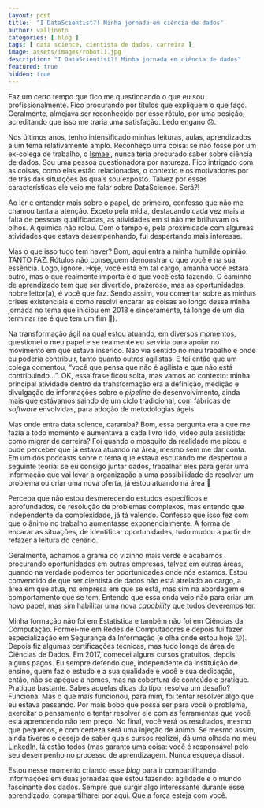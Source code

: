 ```yaml
---
layout: post
title:  "I DataScientist?! Minha jornada em ciência de dados"
author: vallinoto
categories: [ blog ]
tags: [ data science, cientista de dados, carreira ]
image: assets/images/robot11.jpg
description: "I DataScientist?! Minha jornada em ciência de dados"
featured: true
hidden: true
---
```



Faz um certo tempo que fico me questionando o que eu sou profissionalmente. Fico procurando por títulos que expliquem o que faço. Geralmente, almejava ser reconhecido por esse rótulo, por uma posição, acreditando que isso me traria uma satisfação. Ledo engano 😞.

Nos últimos anos, tenho intensificado minhas leituras, aulas, aprendizados a um tema relativamente amplo. Reconheço uma coisa: se não fosse por um ex-colega de trabalho, o [Ismael](https://www.linkedin.com/in/ismaelsilvamelo/), nunca teria procurado saber sobre ciência de dados. Sou uma pessoa questionadora por natureza. Fico intrigado com as coisas, como elas estão relacionadas, o contexto e os motivadores por de trás das situações às quais sou exposto. Talvez por essas características ele veio me falar sobre DataScience. Será?!

Ao ler e entender mais sobre o papel, de primeiro, confesso que não me chamou tanta a atenção. Exceto pela mídia, destacando cada vez mais a falta de pessoas qualificadas, as atividades em si não me brilhavam os olhos. A química não rolou. Com o tempo e, pela proximidade com algumas atividades que estava desempenhando, fui despertando mais interesse.

Mas o que isso tudo tem haver? Bom, aqui entra a minha humilde opinião: TANTO FAZ. Rótulos não conseguem demonstrar o que você é na sua essência. Logo, ignore. Hoje, você está em tal cargo, amanhã você estará outro, mas o que realmente importa é o que você está fazendo. O caminho de aprendizado tem que ser divertido, prazeroso, mas as oportunidades, nobre leitor(a), é você que faz. Sendo assim, vou comentar sobre as minhas crises existenciais e como resolvi encarar as coisas ao longo dessa minha jornada no tema que iniciou em 2018 e sinceramente, tá longe de um dia terminar (se é que tem um fim 🙂).

Na transformação ágil na qual estou atuando, em diversos momentos, questionei o meu papel e se realmente eu serviria para apoiar no movimento em que estava inserido. Não via sentido no meu trabalho e onde eu poderia contribuir, tanto quanto outros agilistas. E foi então que um colega comentou, “você que pensa que não é agilista e que não está contribuindo…”. OK, essa frase ficou solta, mas vamos ao contexto: minha principal atividade dentro da transformação era a definição, medição e divulgação de informações sobre o *pipeline* de desenvolvimento, ainda mais que estávamos saindo de um ciclo tradicional, com fábricas de *software* envolvidas, para adoção de metodologias ágeis.

Mas onde entra data science, caramba? Bom, essa pergunta era a que me fazia a todo momento e aumentava a cada livro lido, video aula assistida: como migrar de carreira? Foi quando o mosquito da realidade me picou e pude perceber que já estava atuando na área, mesmo sem me dar conta. Em um dos podcasts sobre o tema que estava escutando me despertou a seguinte teoria: se eu consigo juntar dados, trabalhar eles para gerar uma informação que vai levar a organização a uma possibilidade de resolver um problema ou criar uma nova oferta, já estou atuando na área 🙂

Perceba que não estou desmerecendo estudos específicos e aprofundados, de resolução de problemas complexos, mas entendo que independente da complexidade, já tá valendo. Confesso que isso fez com que o ânimo no trabalho aumentasse exponencialmente. A forma de encarar as situações, de identificar oportunidades, tudo mudou a partir de refazer a leitura do cenário.

Geralmente, achamos a grama do vizinho mais verde e acabamos procurando oportunidades em outras empresas, talvez em outras áreas, quando na verdade podemos ter oportunidades onde nós estamos. Estou convencido de que ser cientista de dados não está atrelado ao cargo, a área em que atua, na empresa em que se está, mas sim na abordagem e comportamento que se tem. Entendo que essa onda veio não para criar um novo papel, mas sim habilitar uma nova *capability* que todos deveremos ter.

Minha formação não foi em Estatística e também não foi em Ciências da Computação. Formei-me em Redes de Computadores e depois fui fazer especialização em Segurança da Informação (e olha onde estou hoje 😛). Depois fiz algumas certificações técnicas, mas tudo longe de área de Ciências de Dados. Em 2017, comecei alguns cursos gratuitos, depois alguns pagos.  Eu sempre defendo que, independente da instituição de ensino, quem faz o estudo e a sua qualidade é você e sua dedicação, então, não se apegue a nomes, mas na cobertura de conteúdo e pratique. Pratique bastante. Sabes aquelas dicas do tipo: resolva um desafio? Funciona. Mas o que mais funcionou, para mim, foi tentar resolver algo que eu estava passando. Por mais bobo que possa ser para você o problema, exercitar o pensamento e tentar resolver ele com as ferramentas que você está aprendendo não tem preço. No final, você verá os resultados, mesmo que pequenos, e com certeza será uma injeção de ânimo. Se mesmo assim, ainda tiveres o desejo de saber quais cursos realizei, dá uma olhada no meu [LinkedIn](https://www.linkedin.com/in/vallinoto/), lá estão todos (mas garanto uma coisa: você é responsável pelo seu desempenho no processo de aprendizagem. Nunca esqueça disso).

Estou nesse momento criando esse *blog* para ir compartilhando informações em duas jornadas que estou fazendo: agilidade e o mundo fascinante dos dados. Sempre que surgir algo interessante durante esse aprendizado, compartilharei por aqui. Que a força esteja com você.

